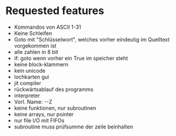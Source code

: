 Requested features
==================

- Kommandos von ASCII 1-31
- Keine Schleifen
- Goto mit "Schlüsselwort", welches vorher eindeutig im Quelltext vorgekommen ist
- alle zahlen in 8 bit
- if: goto wenn vorher ein True im speicher steht
- keine block-klammern
- kein unicode
- lochkarten gui
- jit compiler
- rückwärtsablauf des programms
- interpreter
- Vorl. Name: --Z
- keine funktionen, nur subroutinen
- keine arrays, nur pointer
- nur file I/O mit FIFOs
- subroutine muss prüfsumme der zeile beinhalten

